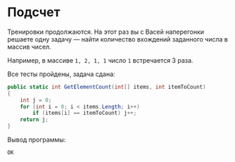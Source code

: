 # Подсчет

Тренировки продолжаются. На этот раз вы с Васей наперегонки решаете одну задачу — найти количество вхождений заданного числа в массив чисел.

Например, в массиве `1, 2, 1, 1` число `1` встречается 3 раза.

Все тесты пройдены, задача сдана:
```cs
public static int GetElementCount(int[] items, int itemToCount)
{
	int j = 0;
	for (int i = 0; i < items.Length; i++)
		if (items[i] == itemToCount) j++;
	return j;
}
```

Вывод программы:
```cs
OK
```